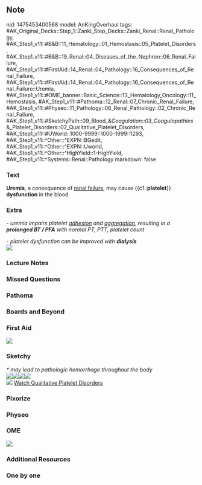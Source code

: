 ## Note
nid: 1475453400568
model: AnKingOverhaul
tags: #AK_Original_Decks::Step_1::Zanki_Step_Decks::Zanki_Renal::Renal_Pathology, #AK_Step1_v11::#B&B::11_Hematology::01_Hemostasis::05_Platelet_Disorders, #AK_Step1_v11::#B&B::19_Renal::04_Diseases_of_the_Nephron::06_Renal_Failure, #AK_Step1_v11::#FirstAid::14_Renal::04_Pathology::16_Consequences_of_Renal_Failure, #AK_Step1_v11::#FirstAid::14_Renal::04_Pathology::16_Consequences_of_Renal_Failure::Uremia, #AK_Step1_v11::#OME_banner::Basic_Science::13_Hematology_Oncology::11_Hemostasis, #AK_Step1_v11::#Pathoma::12_Renal::07_Chronic_Renal_Failure, #AK_Step1_v11::#Physeo::11_Pathology::08_Renal_Pathology::02_Chronic_Renal_Failure, #AK_Step1_v11::#SketchyPath::09_Blood_&_Coagulation::03_Coagulopathies_&_Platelet_Disorders::02_Qualitative_Platelet_Disorders, #AK_Step1_v11::#UWorld::1000-9999::1000-1999::1293, #AK_Step1_v11::^Other::^EXPN::BGedit, #AK_Step1_v11::^Other::^EXPN::Uworld, #AK_Step1_v11::^Other::^HighYield::1-HighYield, #AK_Step1_v11::^Systems::Renal::Pathology
markdown: false

### Text
<div>
  <b>Uremia</b>, a consequence of <u>renal failure</u>, may cause
  {{c1::<b>platelet</b>}} <b>dysfunction</b> in the blood
</div>

### Extra
<i>- uremia impairs platelet <u>adhesion</u> and
<u>aggregation</u>, resulting in a <b>prolonged BT / PFA</b> with
normal PT, PTT, platelet count</i>
<div>
  <i>- platelet dysfunction can be improved with
  <b>dialysis</b></i>
</div>
<div>
  <div>
    <i><img src="paste-137069586284918.jpg"></i>
  </div>
</div>

### Lecture Notes


### Missed Questions


### Pathoma


### Boards and Beyond


### First Aid
<img src="tmpUJexLm.png">

### Sketchy
<div>
  <i>* may lead to pathologic hemorrhage throughout the body</i>
</div>
<div><img src=
"Screen%20Shot%202020-02-14%20at%2012.58.02%20PM.JPG"><img src=
"Screen%20Shot%202020-02-14%20at%2012.58.10%20PM.JPG"><img src=
"Screen%20Shot%202020-02-14%20at%2012.58.22%20PM.JPG"><img src=
"Zoverall%20picture%20(75)_1566160514431.JPG"></div><img src=
"Screen%20Shot%202019-11-18%20at%208.39.27%20AM.png"> <a href=
"https://dashboard.sketchy.com/study/medical/courses/medical-pathophysiology/units/medical-pathophysiology-blood-coagulation/videos/medical-pathophysiology-blood-and-coagulation-coagulopathies-and-platelet-disorders-qualitative-platelet-disorders?utm_source=anki&utm_medium=partnership&utm_campaign=february_update&utm_content=medical">
Watch Qualitative Platelet Disorders</a>

### Pixorize


### Physeo


### OME
<div class="ome-widget">
  <a href=
  "https://onlinemeded.org/spa/heme-onc/hemostasis/acquire?ref=anki">
  <img src="_OME_AnkiFlashcards_Lesson_6.png"></a>
</div>

### Additional Resources


### One by one

